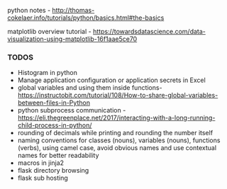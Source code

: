 python notes -  http://thomas-cokelaer.info/tutorials/python/basics.html#the-basics

matplotlib overview tutorial - https://towardsdatascience.com/data-visualization-using-matplotlib-16f1aae5ce70


### TODOS
* Histogram in python
* Manage application configuration or application secrets in Excel  
* global variables and using them inside functions- https://instructobit.com/tutorial/108/How-to-share-global-variables-between-files-in-Python
* python subprocess communication - https://eli.thegreenplace.net/2017/interacting-with-a-long-running-child-process-in-python/
* rounding of decimals while printing and rounding the number itself
* naming conventions for classes (nouns), variables (nouns), functions (verbs), using camel case, avoid obvious names and use contextual names for better readability
* macros in jinja2
* flask directory browsing
* flask sub hosting



<!--stackedit_data:
eyJoaXN0b3J5IjpbNzY2MTk1NjA1LDEzNDI2Nzc3NjEsLTk1Mj
gwOTU5OCw0Nzk3NzMyMzUsLTYxMzU1NzE5NCwtOTI3NTMyNDkx
LDc5NTc2MzMzNSwtNjU2NzM3OTk3LC0xNjMyMzkyMDg3LC0yMj
k2Mjk1NTcsMTkyNDI2Mzk4OCwxMzkxMzk0MDYwLDEyNTgyODYy
MzcsLTg5MDIzOTEwMCwtMTE0NDkxMTQzNywtMzY0NTg4MTM2LC
0xNjA3NTU2NDY4LC0xMTkzOTg5ODcwLDk5MDUxMzExMSwtODgx
MTM4MzgxXX0=
-->
